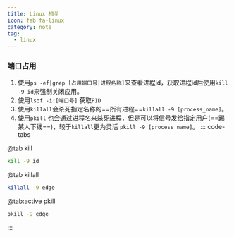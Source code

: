 ```yaml
---
title: Linux 相关
icon: fab fa-linux
category: note
tag:
  - linux
---
```


### 端口占用
1. 使用`ps -ef|grep [占用端口号|进程名称]`来查看进程id，获取进程id后使用`kill -9 id`来强制关闭应用。
2. 使用`lsof -i:[端口号]` 获取`PID`
3. 使用`killall`会杀死指定名称的==所有进程==`killall -9 [process_name]`。
4. 使用`pkill` 也会通过进程名来杀死进程，但是可以将信号发给指定用户(==踢某人下线==)，较于`killall`更为灵活 `pkill -9 [process_name]`。
::: code-tabs

@tab kill
```bash
kill -9 id
```
@tab killall
```bash
killall -9 edge
```
@tab:active pkill
```bash
pkill -9 edge
```
:::
